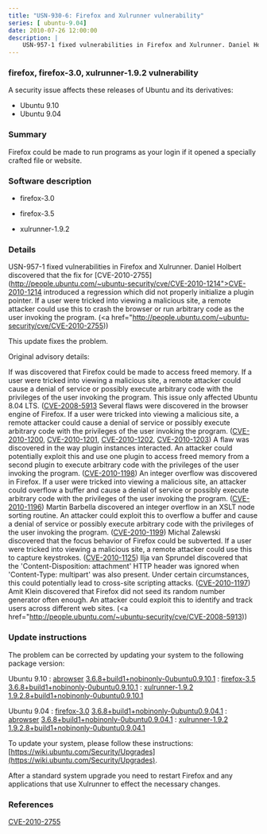 ```yaml
---
title: "USN-930-6: Firefox and Xulrunner vulnerability"
series: [ ubuntu-9.04]
date: 2010-07-26 12:00:00
description: |
    USN-957-1 fixed vulnerabilities in Firefox and Xulrunner. Daniel Holbert discovered that the fix for [CVE-2010-2755](http://people.ubuntu.com/~ubuntu-security/cve/CVE-2010-1214">CVE-2010-1214</a> introduced a regression which did not properly initialize a plugin pointer. If a user were tricked into viewing a malicious site, a remote attacker could use this to crash the browser or run arbitrary code as the user invoking the program. (<a href="http://people.ubuntu.com/~ubuntu-security/cve/CVE-2010-2755))
--- 
```

 
### firefox, firefox-3.0, xulrunner-1.9.2 vulnerability

A security issue affects these releases of Ubuntu and its derivatives:

* Ubuntu 9.10
* Ubuntu 9.04

### Summary

Firefox could be made to run programs as your login if it opened a specially crafted file or website.

### Software description

* firefox-3.0 

* firefox-3.5 

* xulrunner-1.9.2 

### Details

USN-957-1 fixed vulnerabilities in Firefox and Xulrunner. Daniel Holbert discovered that the fix for [CVE-2010-2755](http://people.ubuntu.com/~ubuntu-security/cve/CVE-2010-1214">CVE-2010-1214</a> introduced a regression which did not properly initialize a plugin pointer. If a user were tricked into viewing a malicious site, a remote attacker could use this to crash the browser or run arbitrary code as the user invoking the program. (<a href="http://people.ubuntu.com/~ubuntu-security/cve/CVE-2010-2755))

This update fixes the problem.

Original advisory details:

 If was discovered that Firefox could be made to access freed memory. If a user were tricked into viewing a malicious site, a remote attacker could cause a denial of service or possibly execute arbitrary code with the privileges of the user invoking the program. This issue only affected Ubuntu 8.04 LTS. ([CVE-2008-5913](http://people.ubuntu.com/~ubuntu-security/cve/CVE-2010-1121">CVE-2010-1121</a>) Several flaws were discovered in the browser engine of Firefox. If a user were tricked into viewing a malicious site, a remote attacker could cause a denial of service or possibly execute arbitrary code with the privileges of the user invoking the program. (<a href="http://people.ubuntu.com/~ubuntu-security/cve/CVE-2010-1200">CVE-2010-1200</a>, <a href="http://people.ubuntu.com/~ubuntu-security/cve/CVE-2010-1201">CVE-2010-1201</a>, <a href="http://people.ubuntu.com/~ubuntu-security/cve/CVE-2010-1202">CVE-2010-1202</a>, <a href="http://people.ubuntu.com/~ubuntu-security/cve/CVE-2010-1203">CVE-2010-1203</a>) A flaw was discovered in the way plugin instances interacted. An attacker could potentially exploit this and use one plugin to access freed memory from a second plugin to execute arbitrary code with the privileges of the user invoking the program. (<a href="http://people.ubuntu.com/~ubuntu-security/cve/CVE-2010-1198">CVE-2010-1198</a>) An integer overflow was discovered in Firefox. If a user were tricked into viewing a malicious site, an attacker could overflow a buffer and cause a denial of service or possibly execute arbitrary code with the privileges of the user invoking the program. (<a href="http://people.ubuntu.com/~ubuntu-security/cve/CVE-2010-1196">CVE-2010-1196</a>) Martin Barbella discovered an integer overflow in an XSLT node sorting routine. An attacker could exploit this to overflow a buffer and cause a denial of service or possibly execute arbitrary code with the privileges of the user invoking the program. (<a href="http://people.ubuntu.com/~ubuntu-security/cve/CVE-2010-1199">CVE-2010-1199</a>) Michal Zalewski discovered that the focus behavior of Firefox could be subverted. If a user were tricked into viewing a malicious site, a remote attacker could use this to capture keystrokes. (<a href="http://people.ubuntu.com/~ubuntu-security/cve/CVE-2010-1125">CVE-2010-1125</a>) Ilja van Sprundel discovered that the &#39;Content-Disposition: attachment&#39; HTTP header was ignored when &#39;Content-Type: multipart&#39; was also present. Under certain circumstances, this could potentially lead to cross-site scripting attacks. (<a href="http://people.ubuntu.com/~ubuntu-security/cve/CVE-2010-1197">CVE-2010-1197</a>) Amit Klein discovered that Firefox did not seed its random number generator often enough. An attacker could exploit this to identify and track users across different web sites. (<a href="http://people.ubuntu.com/~ubuntu-security/cve/CVE-2008-5913)) 

### Update instructions

The problem can be corrected by updating your system to the following package version:

Ubuntu 9.10
 : [abrowser](https://launchpad.net/ubuntu/+source/firefox-3.5) <span> [3.6.8+build1+nobinonly-0ubuntu0.9.10.1](https://launchpad.net/ubuntu/+source/firefox-3.5/3.6.8+build1+nobinonly-0ubuntu0.9.10.1) </span> 
 : [firefox-3.5](https://launchpad.net/ubuntu/+source/firefox-3.5) <span> [3.6.8+build1+nobinonly-0ubuntu0.9.10.1](https://launchpad.net/ubuntu/+source/firefox-3.5/3.6.8+build1+nobinonly-0ubuntu0.9.10.1) </span> 
 : [xulrunner-1.9.2](https://launchpad.net/ubuntu/+source/xulrunner-1.9.2) <span> [1.9.2.8+build1+nobinonly-0ubuntu0.9.10.1](https://launchpad.net/ubuntu/+source/xulrunner-1.9.2/1.9.2.8+build1+nobinonly-0ubuntu0.9.10.1) </span> 

Ubuntu 9.04
 : [firefox-3.0](https://launchpad.net/ubuntu/+source/firefox-3.0) <span> [3.6.8+build1+nobinonly-0ubuntu0.9.04.1](https://launchpad.net/ubuntu/+source/firefox-3.0/3.6.8+build1+nobinonly-0ubuntu0.9.04.1) </span> 
 : [abrowser](https://launchpad.net/ubuntu/+source/firefox-3.0) <span> [3.6.8+build1+nobinonly-0ubuntu0.9.04.1](https://launchpad.net/ubuntu/+source/firefox-3.0/3.6.8+build1+nobinonly-0ubuntu0.9.04.1) </span> 
 : [xulrunner-1.9.2](https://launchpad.net/ubuntu/+source/xulrunner-1.9.2) <span> [1.9.2.8+build1+nobinonly-0ubuntu0.9.04.1](https://launchpad.net/ubuntu/+source/xulrunner-1.9.2/1.9.2.8+build1+nobinonly-0ubuntu0.9.04.1) </span> 

To update your system, please follow these instructions: [https://wiki.ubuntu.com/Security/Upgrades](https://wiki.ubuntu.com/Security/Upgrades).

After a standard system upgrade you need to restart Firefox and any applications that use Xulrunner to effect the necessary changes. 

### References

 [CVE-2010-2755](http://people.ubuntu.com/~ubuntu-security/cve/CVE-2010-2755)
 
